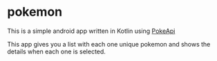 # pokemon

This is a simple android app written in Kotlin using [PokeApi](https://pokeapi.co/) 

This app gives you a list with each one unique pokemon and shows the details when each one is selected.
